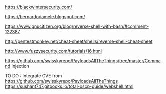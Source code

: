 https://blackwintersecurity.com/

https://bernardodamele.blogspot.com/

https://www.gnucitizen.org/blog/reverse-shell-with-bash/#comment-122387

http://pentestmonkey.net/cheat-sheet/shells/reverse-shell-cheat-sheet

http://www.fuzzysecurity.com/tutorials/16.html

https://github.com/swisskyrepo/PayloadsAllTheThings/tree/master/Command Injection



TO DO :
Integrate CVE from https://github.com/swisskyrepo/PayloadsAllTheThings
https://sushant747.gitbooks.io/total-oscp-guide/webshell.html





